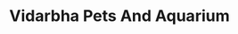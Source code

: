 ---
title: "Vidarbha Pets And Aquarium"
url: /bhandara/vidarbha-pets-and-aquarium/
shop: department store
---